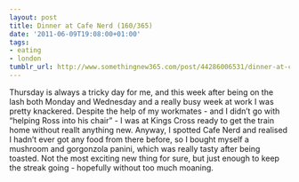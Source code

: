 ```yaml
---
layout: post
title: Dinner at Cafe Nerd (160/365)
date: '2011-06-09T19:08:00+01:00'
tags:
- eating
- london
tumblr_url: http://www.somethingnew365.com/post/44286006531/dinner-at-cafe-nerd-160365
---
```

Thursday is always a tricky day for me, and this week after being on the lash both Monday and Wednesday and a really busy week at work I was pretty knackered.
Despite the help of my workmates - and I didn’t go with “helping Ross into his chair” - I was at Kings Cross ready to get the train home without reallt anything new.
Anyway, I spotted Cafe Nerd and realised I hadn’t ever got any food from there before, so I bought myself a mushroom and gorgonzola panini, which was really tasty after being toasted.
Not the most exciting new thing for sure, but just enough to keep the streak going - hopefully without too much moaning.
